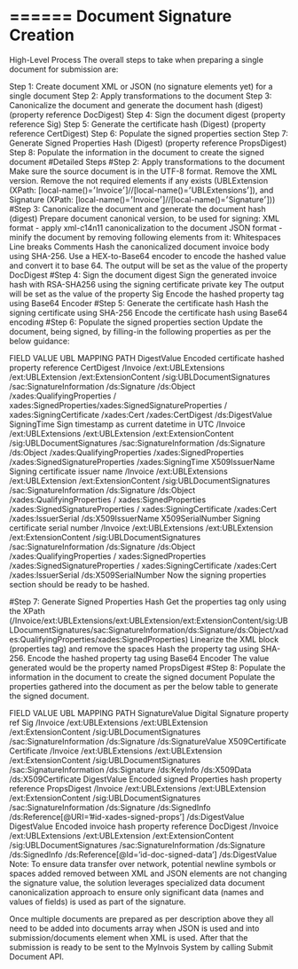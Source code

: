 ======
Document Signature Creation
======

High-Level Process
The overall steps to take when preparing a single document for submission are:

Step 1: Create document XML or JSON (no signature elements yet) for a single document
Step 2: Apply transformations to the document
Step 3: Canonicalize the document and generate the document hash (digest) (property reference DocDigest)
Step 4: Sign the document digest (property reference Sig)
Step 5: Generate the certificate hash (Digest) (property reference CertDigest)
Step 6: Populate the signed properties section
Step 7: Generate Signed Properties Hash (Digest) (property reference PropsDigest)
Step 8: Populate the information in the document to create the signed document
#Detailed Steps
#Step 2: Apply transformations to the document
Make sure the source document is in the UTF-8 format.
Remove the XML version.
Remove the not required elements if any exists (UBLExtension (XPath: [local-name()=׳Invoice׳]//[local-name()=׳UBLExtensions׳]), and Signature (XPath: [local-name()=׳Invoice׳]//[local-name()=׳Signature׳]))
#Step 3: Canonicalize the document and generate the document hash (digest)
Prepare document canonical version, to be used for signing:
XML format - apply xml-c14n11 canonicalization to the document
JSON format - minify the document by removing following elements from it:
Whitespaces
Line breaks
Comments
Hash the canonicalized document invoice body using SHA-256.
Use a HEX-to-Base64 encoder to encode the hashed value and convert it to base 64.
The output will be set as the value of the property DocDigest
#Step 4: Sign the document digest
Sign the generated invoice hash with RSA-SHA256 using the signing certificate private key
The output will be set as the value of the property Sig
Encode the hashed property tag using Base64 Encoder
#Step 5: Generate the certificate hash
Hash the signing certificate using SHA-256
Encode the certificate hash using Base64 encoding
#Step 6: Populate the signed properties section
Update the document, being signed, by filling-in the following properties as per the below guidance:

FIELD	VALUE	UBL MAPPING PATH
DigestValue	Encoded certificate hashed property reference CertDigest	/Invoice /ext:UBLExtensions /ext:UBLExtension /ext:ExtensionContent /sig:UBLDocumentSignatures /sac:SignatureInformation /ds:Signature /ds:Object /xades:QualifyingProperties / xades:SignedProperties/xades:SignedSignatureProperties / xades:SigningCertificate /xades:Cert /xades:CertDigest /ds:DigestValue
SigningTime	Sign timestamp as current datetime in UTC	/Invoice /ext:UBLExtensions /ext:UBLExtension /ext:ExtensionContent /sig:UBLDocumentSignatures /sac:SignatureInformation /ds:Signature /ds:Object /xades:QualifyingProperties /xades:SignedProperties /xades:SignedSignatureProperties /xades:SigningTime
X509IssuerName	Signing certificate issuer name	/Invoice /ext:UBLExtensions /ext:UBLExtension /ext:ExtensionContent /sig:UBLDocumentSignatures /sac:SignatureInformation /ds:Signature /ds:Object /xades:QualifyingProperties / xades:SignedProperties /xades:SignedSignatureProperties / xades:SigningCertificate /xades:Cert /xades:IssuerSerial /ds:X509IssuerName
X509SerialNumber	Signing certificate serial number	/Invoice /ext:UBLExtensions /ext:UBLExtension /ext:ExtensionContent /sig:UBLDocumentSignatures /sac:SignatureInformation /ds:Signature /ds:Object /xades:QualifyingProperties / xades:SignedProperties /xades:SignedSignatureProperties / xades:SigningCertificate /xades:Cert /xades:IssuerSerial /ds:X509SerialNumber
Now the signing properties section should be ready to be hashed.

#Step 7: Generate Signed Properties Hash
Get the properties tag only using the XPath (/Invoice/ext:UBLExtensions/ext:UBLExtension/ext:ExtensionContent/sig:UBLDocumentSignatures/sac:SignatureInformation/ds:Signature/ds:Object/xades:QualifyingProperties/xades:SignedProperties)
Linearize the XML block (properties tag) and remove the spaces
Hash the property tag using SHA-256.
Encode the hashed property tag using Base64 Encoder
The value generated would be the property named PropsDigest
#Step 8: Populate the information in the document to create the signed document
Populate the properties gathered into the document as per the below table to generate the signed document.

FIELD	VALUE	UBL MAPPING PATH
SignatureValue	Digital Signature property ref Sig	/Invoice /ext:UBLExtensions /ext:UBLExtension /ext:ExtensionContent /sig:UBLDocumentSignatures /sac:SignatureInformation /ds:Signature /ds:SignatureValue
X509Certificate	Certificate	/Invoice /ext:UBLExtensions /ext:UBLExtension /ext:ExtensionContent /sig:UBLDocumentSignatures /sac:SignatureInformation /ds:Signature /ds:KeyInfo /ds:X509Data /ds:X509Certificate
DigestValue	Encoded signed Properties hash property reference PropsDigest	/Invoice /ext:UBLExtensions /ext:UBLExtension /ext:ExtensionContent /sig:UBLDocumentSignatures /sac:SignatureInformation /ds:Signature /ds:SignedInfo /ds:Reference[@URI=’#id-xades-signed-props’] /ds:DigestValue
DigestValue	Encoded invoice hash property reference DocDigest	/Invoice /ext:UBLExtensions /ext:UBLExtension /ext:ExtensionContent /sig:UBLDocumentSignatures /sac:SignatureInformation /ds:Signature /ds:SignedInfo /ds:Reference[@Id=’id-doc-signed-data’] /ds:DigestValue
Note: To ensure data transfer over network, potential newline symbols or spaces added removed between XML and JSON elements are not changing the signature value, the solution leverages specialized data document canonicalization approach to ensure only significant data (names and values of fields) is used as part of the signature.

Once multiple documents are prepared as per description above they all need to be added into documents array when JSON is used and into submission/documents element when XML is used. After that the submission is ready to be sent to the MyInvois System by calling Submit Document API.
